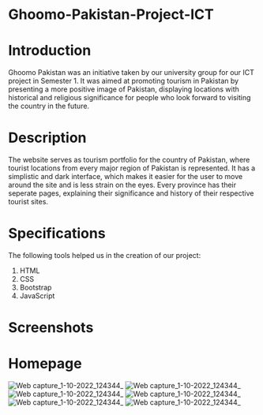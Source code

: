 # Ghoomo-Pakistan-Project-ICT
# Introduction
Ghoomo Pakistan was an initiative taken by our university group for our ICT project in Semester 1. It was aimed at promoting tourism in Pakistan by presenting a more positive image of Pakistan, displaying locations with historical and religious significance for people who look forward to visiting the country in the future.

# Description
The website serves as tourism portfolio for the country of Pakistan, where tourist locations from every major region of Pakistan is represented. It has a simplistic and dark interface, which makes it easier for the user to move around the site and is less strain on the eyes. Every province has their seperate pages, explaining their significance and history of their respective tourist sites.

# Specifications
The following tools helped us in the creation of our project:

1) HTML
2) CSS
3) Bootstrap
4) JavaScript

# Screenshots
# Homepage
![Web capture_1-10-2022_124344_](https://user-images.githubusercontent.com/91963525/193411426-13be2b45-57ca-4a83-a44d-f625dd35f01f.jpg)
![Web capture_1-10-2022_124344_](https://user-images.githubusercontent.com/91963525/193411454-28c2f311-68fd-4346-9f1e-87d16bc30bf0.jpg)
![Web capture_1-10-2022_124344_](https://user-images.githubusercontent.com/91963525/193411459-4b5276cc-568f-4205-9b45-545a52f3d188.jpg)
![Web capture_1-10-2022_124344_](https://user-images.githubusercontent.com/91963525/193411470-ab23176b-9d01-4908-a90f-66b7bcd2d1bc.jpg)
![Web capture_1-10-2022_124344_](https://user-images.githubusercontent.com/91963525/193411476-e8f38b43-c84b-48d4-98b3-fc34f93c7b39.jpg)
![Web capture_1-10-2022_124344_](https://user-images.githubusercontent.com/91963525/193411483-c3f71115-d8c4-482a-a424-1ccb1d093797.jpg)


